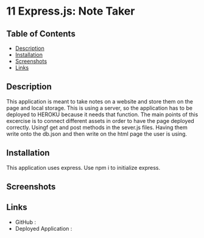 # 11 Express.js: Note Taker


 ## Table of Contents
  - [Description](#description)
  - [Installation](#nstallation)
  - [Screenshots](#screenshots)
  - [Links](#links)

## Description
This application is meant to take notes on a website and store them on the page and local storage. This is using a server, so the application has to be deployed to HEROKU because it needs that function. The main points of this excercise is to connect different assets in order to have the page deployed correctly. Usingf get and post methods in the sever.js files. Having them write onto the db.json and then write on the html page the user is using.

## Installation
This application uses express. Use npm i to initialize express.

## Screenshots

## Links
- GitHub :
- Deployed Application :


